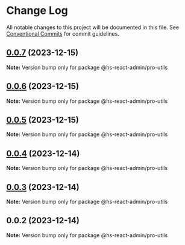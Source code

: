 # Change Log

All notable changes to this project will be documented in this file.
See [Conventional Commits](https://conventionalcommits.org) for commit guidelines.

## [0.0.7](https://git.aihuoshi.net/algo_analysis_plat/web/fd-react-admin-components/compare/@hs-react-admin/pro-utils@0.0.6...@hs-react-admin/pro-utils@0.0.7) (2023-12-15)

**Note:** Version bump only for package @hs-react-admin/pro-utils

## [0.0.6](https://git.aihuoshi.net/algo_analysis_plat/web/fd-react-admin-components/compare/@hs-react-admin/pro-utils@0.0.5...@hs-react-admin/pro-utils@0.0.6) (2023-12-15)

**Note:** Version bump only for package @hs-react-admin/pro-utils

## [0.0.5](https://git.aihuoshi.net/algo_analysis_plat/web/fd-react-admin-components/compare/@hs-react-admin/pro-utils@0.0.4...@hs-react-admin/pro-utils@0.0.5) (2023-12-15)

**Note:** Version bump only for package @hs-react-admin/pro-utils

## [0.0.4](https://git.aihuoshi.net/algo_analysis_plat/web/fd-react-admin-components/compare/@hs-react-admin/pro-utils@0.0.3...@hs-react-admin/pro-utils@0.0.4) (2023-12-14)

**Note:** Version bump only for package @hs-react-admin/pro-utils

## [0.0.3](https://git.aihuoshi.net/algo_analysis_plat/web/fd-react-admin-components/compare/@hs-react-admin/pro-utils@0.0.2...@hs-react-admin/pro-utils@0.0.3) (2023-12-14)

**Note:** Version bump only for package @hs-react-admin/pro-utils

## 0.0.2 (2023-12-14)

**Note:** Version bump only for package @hs-react-admin/pro-utils
